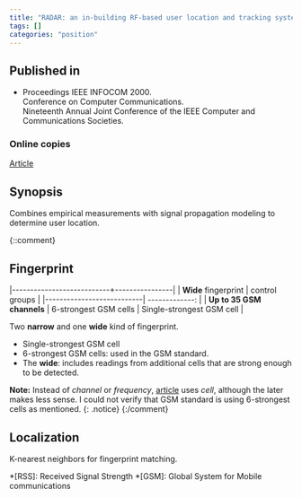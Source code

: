 ```yaml
---
title: "RADAR: an in-building RF-based user location and tracking system (2000)"
tags: []
categories: "position"
---
```


## Published in
- Proceedings IEEE INFOCOM 2000.  
Conference on Computer Communications.  
Nineteenth Annual Joint Conference of the IEEE Computer and Communications Societies.

### Online copies
[Article][article_link]

## Synopsis
Combines empirical measurements with signal propagation modeling to determine user location.

{::comment}
## Fingerprint

|---------------------------+----------------|
| **Wide** fingerprint      | control groups |
|---------------------------| -------------: |
| **Up to 35 GSM channels** | 6-strongest GSM cells    | Single-strongest GSM cell |

Two **narrow** and one **wide** kind of fingerprint.
- Single-strongest GSM cell
- 6-strongest GSM cells: used in the GSM standard.
- The **wide**: includes readings from additional cells that are strong enough to be detected.

**Note:** Instead of *channel* or *frequency*, [article](article_link) uses *cell*, although the later makes less sense. I could not verify that GSM standard is using 6-strongest cells as mentioned.
{: .notice}
{:/comment}

## Localization
K-nearest neighbors for fingerprint matching.

[article_link]: https://www.computer.org/csdl/proceedings/infcom/2000/5880/02/00832252.pdf

*[RSS]: Received Signal Strength
*[GSM]: Global System for Mobile communications